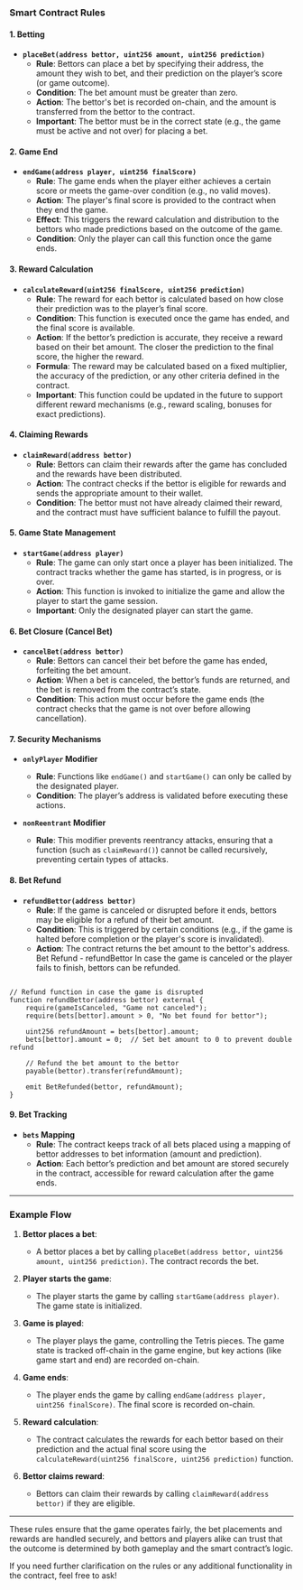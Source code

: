 ### **Smart Contract Rules**

#### 1. **Betting**
   - **`placeBet(address bettor, uint256 amount, uint256 prediction)`**
     - **Rule**: Bettors can place a bet by specifying their address, the amount they wish to bet, and their prediction on the player’s score (or game outcome).
     - **Condition**: The bet amount must be greater than zero.
     - **Action**: The bettor's bet is recorded on-chain, and the amount is transferred from the bettor to the contract.
     - **Important**: The bettor must be in the correct state (e.g., the game must be active and not over) for placing a bet.

#### 2. **Game End**
   - **`endGame(address player, uint256 finalScore)`**
     - **Rule**: The game ends when the player either achieves a certain score or meets the game-over condition (e.g., no valid moves).
     - **Action**: The player's final score is provided to the contract when they end the game.
     - **Effect**: This triggers the reward calculation and distribution to the bettors who made predictions based on the outcome of the game.
     - **Condition**: Only the player can call this function once the game ends.

#### 3. **Reward Calculation**
   - **`calculateReward(uint256 finalScore, uint256 prediction)`**
     - **Rule**: The reward for each bettor is calculated based on how close their prediction was to the player’s final score.
     - **Condition**: This function is executed once the game has ended, and the final score is available.
     - **Action**: If the bettor’s prediction is accurate, they receive a reward based on their bet amount. The closer the prediction to the final score, the higher the reward.
     - **Formula**: The reward may be calculated based on a fixed multiplier, the accuracy of the prediction, or any other criteria defined in the contract.
     - **Important**: This function could be updated in the future to support different reward mechanisms (e.g., reward scaling, bonuses for exact predictions).

#### 4. **Claiming Rewards**
   - **`claimReward(address bettor)`**
     - **Rule**: Bettors can claim their rewards after the game has concluded and the rewards have been distributed.
     - **Action**: The contract checks if the bettor is eligible for rewards and sends the appropriate amount to their wallet.
     - **Condition**: The bettor must not have already claimed their reward, and the contract must have sufficient balance to fulfill the payout.

#### 5. **Game State Management**
   - **`startGame(address player)`**
     - **Rule**: The game can only start once a player has been initialized. The contract tracks whether the game has started, is in progress, or is over.
     - **Action**: This function is invoked to initialize the game and allow the player to start the game session.
     - **Important**: Only the designated player can start the game.

#### 6. **Bet Closure (Cancel Bet)**
   - **`cancelBet(address bettor)`**
     - **Rule**: Bettors can cancel their bet before the game has ended, forfeiting the bet amount.
     - **Action**: When a bet is canceled, the bettor’s funds are returned, and the bet is removed from the contract’s state.
     - **Condition**: This action must occur before the game ends (the contract checks that the game is not over before allowing cancellation).

#### 7. **Security Mechanisms**
   - **`onlyPlayer` Modifier**
     - **Rule**: Functions like `endGame()` and `startGame()` can only be called by the designated player.
     - **Condition**: The player’s address is validated before executing these actions.

   - **`nonReentrant` Modifier**
     - **Rule**: This modifier prevents reentrancy attacks, ensuring that a function (such as `claimReward()`) cannot be called recursively, preventing certain types of attacks.

#### 8. **Bet Refund**
   - **`refundBettor(address bettor)`**
     - **Rule**: If the game is canceled or disrupted before it ends, bettors may be eligible for a refund of their bet amount.
     - **Condition**: This is triggered by certain conditions (e.g., if the game is halted before completion or the player's score is invalidated).
     - **Action**: The contract returns the bet amount to the bettor's address.
Bet Refund - refundBettor
In case the game is canceled or the player fails to finish, bettors can be refunded.

```solidity

// Refund function in case the game is disrupted
function refundBettor(address bettor) external {
    require(gameIsCanceled, "Game not canceled");
    require(bets[bettor].amount > 0, "No bet found for bettor");

    uint256 refundAmount = bets[bettor].amount;
    bets[bettor].amount = 0;  // Set bet amount to 0 to prevent double refund

    // Refund the bet amount to the bettor
    payable(bettor).transfer(refundAmount);
    
    emit BetRefunded(bettor, refundAmount);
}
```
#### 9. **Bet Tracking**
   - **`bets` Mapping**
     - **Rule**: The contract keeps track of all bets placed using a mapping of bettor addresses to bet information (amount and prediction).
     - **Action**: Each bettor’s prediction and bet amount are stored securely in the contract, accessible for reward calculation after the game ends.

---

### Example Flow

1. **Bettor places a bet**:
   - A bettor places a bet by calling `placeBet(address bettor, uint256 amount, uint256 prediction)`. The contract records the bet.

2. **Player starts the game**:
   - The player starts the game by calling `startGame(address player)`. The game state is initialized.

3. **Game is played**:
   - The player plays the game, controlling the Tetris pieces. The game state is tracked off-chain in the game engine, but key actions (like game start and end) are recorded on-chain.

4. **Game ends**:
   - The player ends the game by calling `endGame(address player, uint256 finalScore)`. The final score is recorded on-chain.

5. **Reward calculation**:
   - The contract calculates the rewards for each bettor based on their prediction and the actual final score using the `calculateReward(uint256 finalScore, uint256 prediction)` function.

6. **Bettor claims reward**:
   - Bettors can claim their rewards by calling `claimReward(address bettor)` if they are eligible.

---

These rules ensure that the game operates fairly, the bet placements and rewards are handled securely, and bettors and players alike can trust that the outcome is determined by both gameplay and the smart contract’s logic.

If you need further clarification on the rules or any additional functionality in the contract, feel free to ask!